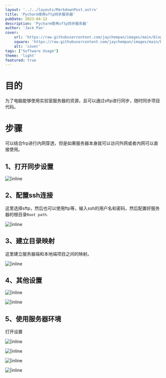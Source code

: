 ```yaml
---
layout: '../../layouts/MarkdownPost.astro'
title: 'Pycharm使用sftp同步服务器'
pubDate: 2023-04-12
description: 'Pycharm使用sftp同步服务器'
author: 'Jack Pan'
cover:
    url: 'https://raw.githubusercontent.com/jaychempan/images/main/blog-imgs/202304121720551.png'
    square: 'https://raw.githubusercontent.com/jaychempan/images/main/blog-imgs/202304121720551.png'
    alt: 'cover'
tags: ["Software Usage"]
theme: 'light'
featured: true
---
```

# 目的
为了电脑能够使用实验室服务器的资源，且可以通过sftp进行同步，随时同步项目代码。
# 步骤
可以结合frp进行内网穿透，但是如果服务器本身就可以访问外网或者内网可以直接使用。

## 1、打开同步设置
![|inline](https://raw.githubusercontent.com/jaychempan/images/main/blog-imgs/202304121721269.png)

## 2、配置ssh连接

这里选择sftp，然后也可以使用ftp等，输入ssh的用户名和密码，然后配置好服务器的根目录`Root path`.

![|inline](https://raw.githubusercontent.com/jaychempan/images/main/blog-imgs/202304121743424.png)

## 3、建立目录映射

这里建立服务器端和本地端项目之间的映射。

![|inline](https://raw.githubusercontent.com/jaychempan/images/main/blog-imgs/202304121722104.png)
## 4、其他设置

![|inline](https://raw.githubusercontent.com/jaychempan/images/main/blog-imgs/202304121722975.png)

![|inline](https://raw.githubusercontent.com/jaychempan/images/main/blog-imgs/202304121723403.png)
## 5、使用服务器环境

打开设置

![|inline](https://raw.githubusercontent.com/jaychempan/images/main/blog-imgs/202304121742365.png)

![|inline](https://raw.githubusercontent.com/jaychempan/images/main/blog-imgs/202304121724224.png)

![|inline](https://raw.githubusercontent.com/jaychempan/images/main/blog-imgs/202304121724240.png)

![|inline](https://raw.githubusercontent.com/jaychempan/images/main/blog-imgs/202304121724191.png)

